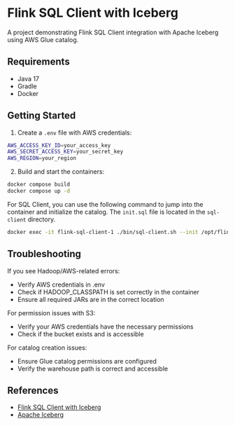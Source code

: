 # Flink SQL Client with Iceberg

A project demonstrating Flink SQL Client integration with Apache Iceberg using AWS Glue catalog.

## Requirements

- Java 17
- Gradle
- Docker

## Getting Started

1. Create a `.env` file with AWS credentials:

```sh
AWS_ACCESS_KEY_ID=your_access_key
AWS_SECRET_ACCESS_KEY=your_secret_key
AWS_REGION=your_region
```

2. Build and start the containers:

```sh
docker compose build
docker compose up -d
```

For SQL Client, you can use the following command to jump into the container and initialize the catalog. The `init.sql` file is located in the `sql-client` directory. 

```sh
docker exec -it flink-sql-client-1 ./bin/sql-client.sh --init /opt/flink/lib/init.sql
```


## Troubleshooting

If you see Hadoop/AWS-related errors:

- Verify AWS credentials in .env
- Check if HADOOP_CLASSPATH is set correctly in the container
- Ensure all required JARs are in the correct location

For permission issues with S3:

- Verify your AWS credentials have the necessary permissions
- Check if the bucket exists and is accessible

For catalog creation issues:

- Ensure Glue catalog permissions are configured
- Verify the warehouse path is correct and accessible


## References

- [Flink SQL Client with Iceberg](https://docs.apache.org/en/latest/flink/sql-client.html)
- [Apache Iceberg](https://iceberg.apache.org/)
